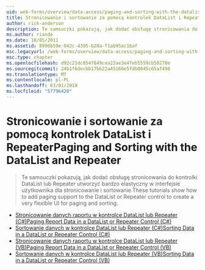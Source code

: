 ```yaml
---
uid: web-forms/overview/data-access/paging-and-sorting-with-the-datalist-and-repeater/index
title: Stronicowanie i sortowanie za pomocą kontrolek DataList i Repeater | Dokumentacja firmy Microsoft
author: rick-anderson
description: Te samouczki pokazują, jak dodać obsługę stronicowania do kontrolki DataList lub Repeater utworzyć bardzo elastyczny w interfejsie użytkownika dla stronicowanie i sortowanie.
ms.author: riande
ms.date: 10/05/2011
ms.assetid: 8996b59e-042c-4395-b28a-f1ab95ac16af
msc.legacyurl: /web-forms/overview/data-access/paging-and-sorting-with-the-datalist-and-repeater
msc.type: chapter
ms.openlocfilehash: d92c21dc854f849cea22ae3e4feb5559cb50270e
ms.sourcegitcommit: 24b1f6decbb17bb22a45166e5fdb0845c65af498
ms.translationtype: MT
ms.contentlocale: pl-PL
ms.lasthandoff: 03/01/2019
ms.locfileid: "57796420"
---
```

<a name="paging-and-sorting-with-the-datalist-and-repeater"></a><span data-ttu-id="6ecf1-103">Stronicowanie i sortowanie za pomocą kontrolek DataList i Repeater</span><span class="sxs-lookup"><span data-stu-id="6ecf1-103">Paging and Sorting with the DataList and Repeater</span></span>
====================
> <span data-ttu-id="6ecf1-104">Te samouczki pokazują, jak dodać obsługę stronicowania do kontrolki DataList lub Repeater utworzyć bardzo elastyczny w interfejsie użytkownika dla stronicowanie i sortowanie.</span><span class="sxs-lookup"><span data-stu-id="6ecf1-104">These tutorials show how to add paging support to the DataList or Repeater control to create a very flexible UI for paging and sorting.</span></span>


- [<span data-ttu-id="6ecf1-105">Stronicowanie danych raportu w kontrolce DataList lub Repeater (C#)</span><span class="sxs-lookup"><span data-stu-id="6ecf1-105">Paging Report Data in a DataList or Repeater Control (C#)</span></span>](paging-report-data-in-a-datalist-or-repeater-control-cs.md)
- [<span data-ttu-id="6ecf1-106">Sortowanie danych w kontrolce DataList lub Repeater (C#)</span><span class="sxs-lookup"><span data-stu-id="6ecf1-106">Sorting Data in a DataList or Repeater Control (C#)</span></span>](sorting-data-in-a-datalist-or-repeater-control-cs.md)
- [<span data-ttu-id="6ecf1-107">Stronicowanie danych raportu w kontrolce DataList lub Repeater (VB)</span><span class="sxs-lookup"><span data-stu-id="6ecf1-107">Paging Report Data in a DataList or Repeater Control (VB)</span></span>](paging-report-data-in-a-datalist-or-repeater-control-vb.md)
- [<span data-ttu-id="6ecf1-108">Sortowanie danych w kontrolce DataList lub Repeater (VB)</span><span class="sxs-lookup"><span data-stu-id="6ecf1-108">Sorting Data in a DataList or Repeater Control (VB)</span></span>](sorting-data-in-a-datalist-or-repeater-control-vb.md)
